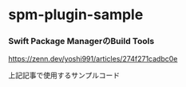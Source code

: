 # spm-plugin-sample

### Swift Package ManagerのBuild Tools
https://zenn.dev/yoshi991/articles/274f271cadbc0e

上記記事で使用するサンプルコード
